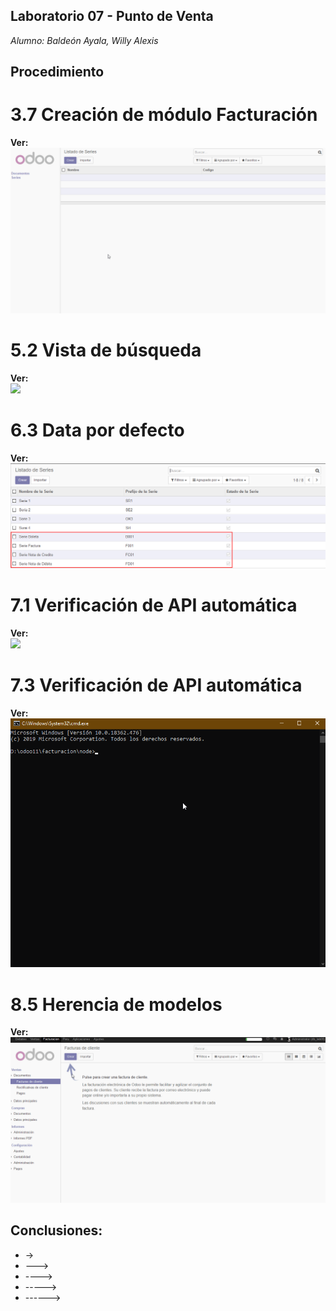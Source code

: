 ## Laboratorio 07 - Punto de Venta
*Alumno: Baldeón Ayala, Willy Alexis*

## Procedimiento

# 3.7 Creación de módulo Facturación
**Ver:**  
![](https://github.com/WillyBaldeon/Integraci-n-de-Sistemas-Empresariales-Avanzados/blob/master/Semana%209/3.7%20Creaci%C3%B3n%20de%20m%C3%B3dulo%20Facturaci%C3%B3n.gif)

# 5.2 Vista de búsqueda
**Ver:**  
![](https://github.com/WillyBaldeon/Integraci-n-de-Sistemas-Empresariales-Avanzados/blob/master/Semana%209/5.2%20Vista%20de%20b%C3%BAsqueda.gif)

# 6.3 Data por defecto
**Ver:**  
![](https://github.com/WillyBaldeon/Integraci-n-de-Sistemas-Empresariales-Avanzados/blob/master/Semana%209/6.3%20Data%20por%20defecto.png)

# 7.1 Verificación de API automática
**Ver:**  
![](https://github.com/WillyBaldeon/Integraci-n-de-Sistemas-Empresariales-Avanzados/tree/master/Semana%209)

# 7.3 Verificación de API automática
**Ver:**  
![](https://github.com/WillyBaldeon/Integraci-n-de-Sistemas-Empresariales-Avanzados/blob/master/Semana%209/7.3%20Verificaci%C3%B3n%20de%20API%20autom%C3%A1tica.gif)

# 8.5 Herencia de modelos
**Ver:**  
![](https://github.com/WillyBaldeon/Integraci-n-de-Sistemas-Empresariales-Avanzados/blob/master/Semana%209/8.5%20Herencia%20de%20modelos.gif)

## Conclusiones:
* ->
* --->
* ---->
* ----->
* ------>